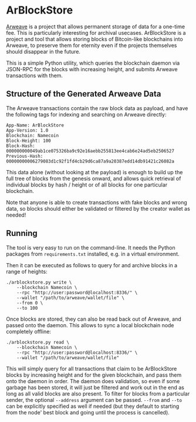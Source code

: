 # ArBlockStore

[Arweave](https://www.arweave.org/) is a project that allows permanent
storage of data for a one-time fee.  This is particularly interesting
for archival usecases.
ArBlockStore is a project and tool that allows storing blocks of Bitcoin-like
blockchains into Arweave, to preserve them for eternity even if the
projects themselves should disappear in the future.

This is a simple Python utility, which queries the blockchain daemon
via JSON-RPC for the blocks with increasing height, and submits Arweave
transactions with them.

## Structure of the Generated Arweave Data

The Arweave transactions contain the raw block data as payload, and have the
following tags for indexing and searching on Arweave directly:

    App-Name: ArBlockStore
    App-Version: 1.0
    Blockchain: Namecoin
    Block-Height: 100
    Block-Hash: 000000000049ab1ce075326ba9c92e16aebb255813ee4cab6e24ad5eb2506527
    Previous-Hash: 00000000006279083d1c92f1fd4cb29d6ca87a9a20387edd14db91421c26082a

This data alone (without looking at the payload) is enough to build up
the full tree of blocks from the genesis onward, and allows quick retrieval
of individual blocks by hash / height or of all blocks for one particular
blockchain.

Note that anyone is able to create transactions with fake blocks and wrong
data, so blocks should either be validated or filtered by the creator
wallet as needed!

## Running

The tool is very easy to run on the command-line.  It needs the Python
packages from `requirements.txt` installed, e.g. in a virtual environment.

Then it can be executed as follows to query for and archive blocks in a
range of heights:

    ./arblockstore.py write \
        --blockchain Namecoin \
        --rpc "http://user:password@localhost:8336/" \
        --wallet "/path/to/arweave/wallet/file" \
        --from 0 \
        --to 100

Once blocks are stored, they can also be read back out of Arweave, and
passed onto the daemon.  This allows to sync a local blockchain node
completely offline:

    ./arblockstore.py read \
        --blockchain Namecoin \
        --rpc "http://user:password@localhost:8336/" \
        --wallet "/path/to/arweave/wallet/file"

This will simply query for all transactions that claim to be ArBlockStore
blocks by increasing height and for the given blockchain, and pass
them onto the daemon in order.  The daemon does validation, so even if
some garbage has been stored, it will just be filtered and work out
in the end as long as all valid blocks are also present.
To filter for blocks from a particular sender, the optional `--address`
argument can be passed.  `--from` and `--to` can be explicitly specified
as well if needed (but they default to starting from the node' best block
and going until the process is cancelled).
